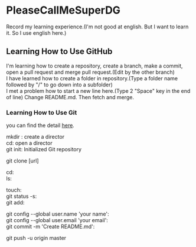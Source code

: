 # PleaseCallMeSuperDG

Record my learning experience.(I'm not good at english. But I want to learn it. So I use english here.)

## Learning How to Use GitHub

I'm learning how to create a repository, create a branch, make a commit, open a pull request and merge pull request.(Edit by the other branch)  
I have learned how to create a folder in repository.(Type a folder name followed by "/" to go down into a subfolder)  
I met a problem how to start a new line here.(Type 2 "Space" key in the end of line)
Change README.md. Then fetch and merge.  

### Learning How to Use Git

you can find the detail [here](https://git-scm.com/book/zh/v2).

mkdir : create a director  
cd: open a director  
git init: Initialized Git repository  
  
git clone [url]  
  
cd:  
ls:  

touch:  
git status -s:  
git add:  

git config --global user.name 'your name':  
git config --global user.email 'your email':  
git commit -m 'Create README.md':  

git push -u origin master


